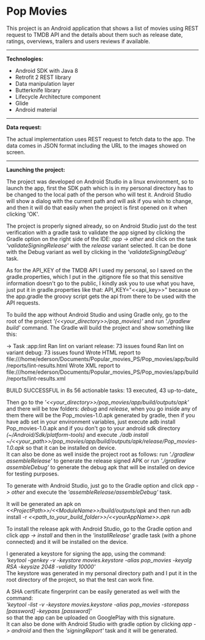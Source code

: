 # Pop Movies

This project is an Android application that shows a list of movies using REST request to TMDB API and the details about them such as release date, ratings, overviews, trailers and users reviews if available.
___________________________________________________________________________________________________________________________

**Technologies:**
   - Android SDK with Java 8
   - Retrofit 2 REST library
   - Data manipulation layer
   - Butterknife library
   - Lifecycle Architecture component
   - Glide
   - Android material
___________________________________________________________________________________________________________________________

**Data request:**

The actual implementation uses REST request to fetch data to the app. The data comes in JSON format including the URL to the images showed on screen.
___________________________________________________________________________________________________________________________


**Launching the project:**

The project was developed on Android Studio in a linux environment, so to launch the app, first the SDK path which is in my personal directory has to be changed to the local path of the person who will test it. Android Studio will show a dialog with the current path and will ask if you wish to change, and then it will do that easily when the project is first opened on it when clicking 'OK'.

The project is properly signed already, so on Android Studio just do the test verification with a gradle task to validate the app signed by clicking the Gradle option on the right side of the IDE: _app -> other_ and click on the task _'validateSigningRelease'_ with the _release_ variant selected. It can be done with the Debug variant as well by clicking in the _'validateSigningDebug'_ task.

As for the API_KEY of the TMDB API I used my personal, so I saved on the gradle.properties, which I put in the .gitignore file so that this sensitive information doesn't go to the public, I kindly ask you to use what you have, just put it in gradle.properties like that: API_KEY="&lt;&lt;api_key&gt;&gt;" because on the app.gradle the groovy script gets the api from there to be used with the API requests.

To build the app without Android Studio and using Gradle only, go to the root of the project _'(&lt;&lt;your_directory&gt;&gt;/pop_movies)'_ and run _'./gradlew build'_ command. The Gradle will build the project and show something like this:<br/>

-> Task :app:lint
Ran lint on variant release: 73 issues found
Ran lint on variant debug: 73 issues found
Wrote HTML report to file:///home/ederson/Documents/Popular_movies_PS/Pop_movies/app/build/reports/lint-results.html
Wrote XML report to file:///home/ederson/Documents/Popular_movies_PS/Pop_movies/app/build/reports/lint-results.xml

BUILD SUCCESSFUL in 8s
56 actionable tasks: 13 executed, 43 up-to-date_<br/>

Then go to the _'&lt;&lt;your_directory&gt;&gt;/pop_movies/app/build/outputs/apk'_ and there will be tow folders: _debug_ and _release_, when you go inside any of them there will be the Pop_movies-1.0.apk generated by gradle, then if you have adb set in your environment variables, just execute adb install Pop_movies-1.0.apk and if you don't go to your android sdk directory _(~/Android/Sdk/platform-tools)_ and execute _./adb install ~/&lt;&lt;your_path&gt;&gt;/pop_movies/app/build/outputs/apk/release/Pop_movies-1.0.apk_ so that it can be installed on device.<br/>
It can also be done as well inside the project root as follows: run _'./gradlew assembleRelease'_ to generate the release signed APK or run _'./gradlew assembleDebug'_ to generate the debug apk that will be installed on device for testing purposes.<br/>

To generate with Android Studio, just go to the Gradle option and click _app -> other_ and execute the _'assembleRelease/assembleDebug'_ task.

It will be generated an apk on _&lt;&lt;ProjectPath&gt;&gt;/&lt;&lt;ModuleName&gt;&gt;/build/outputs/apk_ and then run adb install -r _&lt;&lt;path_to_your_build_folder&gt;&gt;/&lt;&lt;yourAppName&gt;&gt;.apk_

To install the release apk with Android Studio, go to the Gradle option and click _app -> install_ and then in the _'installRelease'_ gradle task (with a phone connected) and it will be installed on the device.

I generated a keystore for signing the app, using the command:\
_'keytool -genkey -v -keystore movies.keystore -alias pop_movies -keyalg RSA -keysize 2048 -validity 10000'_<br/>
The keystore was generated in my personal directory path and I put it in the root directory of the project, so that the test can work fine.
 
A SHA certificate fingerprint can be easily generated as well with the command:\
_'keytool -list -v -keystore movies.keystore -alias pop_movies -storepass [password] -keypass [password]'_ <br/>
so that the app can be uploaded on GooglePlay with this signature.<br/> It can also be done with Android Studio with gradle option by clicking _app -> android_ and then the _'signingReport'_ task and it will be generated.
